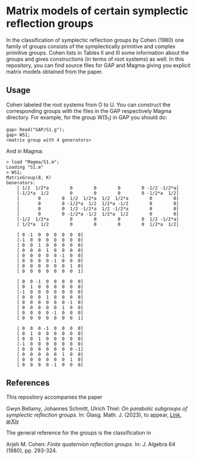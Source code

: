 # Matrix models of certain symplectic reflection groups

In the classification of symplectic reflection groups by Cohen (1980) one family of groups consists of the symplectically primitive and complex primitive groups.
Cohen lists in Tables II and III some information about the groups and gives constructions (in terms of root systems) as well.
In this repository, you can find source files for GAP and Magma giving you explicit matrix models obtained from the paper.

## Usage

Cohen labeled the root systems from O to U.
You can construct the corresponding groups with the files in the GAP respectively Magma directory.
For example, for the group W(S<sub>1</sub>) in GAP you should do:
```
gap> Read("GAP/S1.g");
gap> WS1;
<matrix group with 4 generators>
```

And in Magma:
```
> load "Magma/S1.m";
Loading "S1.m"
> WS1;
MatrixGroup(8, K)
Generators:
    [ 1/2  1/2*a        0        0        0        0 -1/2 -1/2*a]
    [-1/2*a  1/2        0        0        0        0 -1/2*a  1/2]
    [       0        0  1/2  1/2*a  1/2  1/2*a        0        0]
    [       0        0 -1/2*a  1/2  1/2*a -1/2        0        0]
    [       0        0  1/2 -1/2*a  1/2 -1/2*a        0        0]
    [       0        0 -1/2*a -1/2  1/2*a  1/2        0        0]
    [-1/2  1/2*a        0        0        0        0  1/2 -1/2*a]
    [ 1/2*a  1/2        0        0        0        0  1/2*a  1/2]

    [ 0 -1  0  0  0  0  0  0]
    [-1  0  0  0  0  0  0  0]
    [ 0  0  1  0  0  0  0  0]
    [ 0  0  0  1  0  0  0  0]
    [ 0  0  0  0  0 -1  0  0]
    [ 0  0  0  0 -1  0  0  0]
    [ 0  0  0  0  0  0  1  0]
    [ 0  0  0  0  0  0  0  1]

    [ 0  0 -1  0  0  0  0  0]
    [ 0  1  0  0  0  0  0  0]
    [-1  0  0  0  0  0  0  0]
    [ 0  0  0  1  0  0  0  0]
    [ 0  0  0  0  0  0 -1  0]
    [ 0  0  0  0  0  1  0  0]
    [ 0  0  0  0 -1  0  0  0]
    [ 0  0  0  0  0  0  0  1]

    [ 0  0  0 -1  0  0  0  0]
    [ 0  1  0  0  0  0  0  0]
    [ 0  0  1  0  0  0  0  0]
    [-1  0  0  0  0  0  0  0]
    [ 0  0  0  0  0  0  0 -1]
    [ 0  0  0  0  0  1  0  0]
    [ 0  0  0  0  0  0  1  0]
    [ 0  0  0  0 -1  0  0  0]
```

## References
This repository accompanies the paper

Gwyn Bellamy, Johannes Schmitt, Ulrich Thiel: <i>On parabolic subgroups of symplectic reflection groups</i>. In: Glasg. Math. J. (2023), to appear, [Link](https://www.doi.org/10.1017/S0017089522000416), [arXiv](https://arxiv.org/abs/2112.01268)

The general reference for the groups is the classification in

Arjeh M. Cohen: <i>Finite quaternion reflection groups</i>. In: J. Algebra 64 (1980), pp. 293-324.
